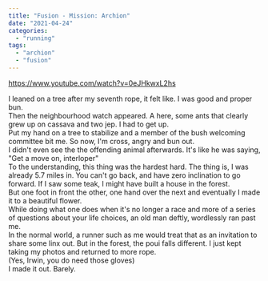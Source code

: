 ```yaml
---
title: "Fusion - Mission: Archion"
date: "2021-04-24"
categories: 
  - "running"
tags: 
  - "archion"
  - "fusion"
---
```


https://www.youtube.com/watch?v=0eJHkwxL2hs

I leaned on a tree after my seventh rope, it felt like. I was good and proper bun.  
Then the neighbourhood watch appeared. A here, some ants that clearly grew up on cassava and two jep. I had to get up.  
Put my hand on a tree to stabilize and a member of the bush welcoming committee bit me. So now, I'm cross, angry and bun out.  
I didn't even see the the offending animal afterwards. It's like he was saying, "Get a move on, interloper"  
To the understanding, this thing was the hardest hard. The thing is, I was already 5.7 miles in. You can't go back, and have zero inclination to go forward. If I saw some teak, I might have built a house in the forest.  
But one foot in front the other, one hand over the next and eventually I made it to a beautiful flower.  
While doing what one does when it's no longer a race and more of a series of questions about your life choices, an old man deftly, wordlessly ran past me.  
In the normal world, a runner such as me would treat that as an invitation to share some linx out. But in the forest, the poui falls different. I just kept taking my photos and returned to more rope.  
(Yes, Irwin, you do need those gloves)  
I made it out. Barely.
